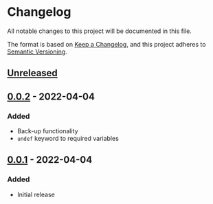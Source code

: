 # Changelog

All notable changes to this project will be documented in this file.

The format is based on [Keep a Changelog](https://keepachangelog.com/en/1.0.0/),
and this project adheres to [Semantic Versioning](https://semver.org/spec/v2.0.0.html).

## [Unreleased]

## [0.0.2] - 2022-04-04

### Added

- Back-up functionality
- `undef` keyword to required variables

## [0.0.1] - 2022-04-04

### Added

- Initial release

[Unreleased]: https://github.com/jorneilander/ansible-role-openwrt/compare/v0.0.2...HEAD
[0.0.2]: https://github.com/jorneilander/ansible-role-openwrt/compare/v0.0.1...v0.0.2
[0.0.1]: https://github.com/jorneilander/ansible-role-openwrt/releases/tag/v0.0.1
